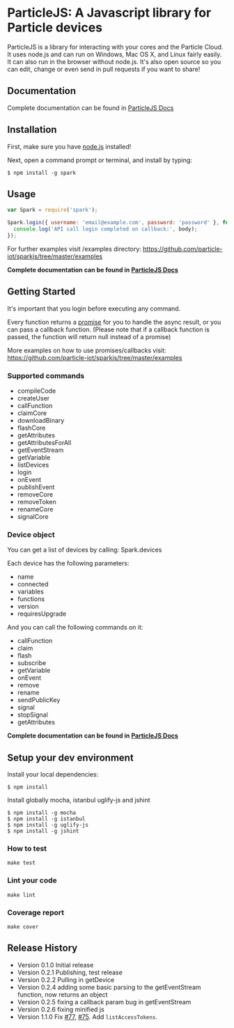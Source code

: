 ParticleJS: A Javascript library for Particle devices
=======

ParticleJS is a library for interacting with your cores and the Particle Cloud.
It uses node.js and can run on Windows, Mac OS X, and Linux fairly easily. It can also run in the browser without node.js.
It's also open source so you can edit, change or even send in pull requests if you want to share!

## Documentation

Complete documentation can be found in [ParticleJS Docs](http://docs.particle.io/core/javascript/)

## Installation

First, make sure you have [node.js](http://nodejs.org/) installed!

Next, open a command prompt or terminal, and install by typing:

```shell
$ npm install -g spark
```

## Usage

```javascript
var Spark = require('spark');

Spark.login({ username: 'email@example.com', password: 'password' }, function(err, body) {
  console.log('API call login completed on callback:', body);
});
```

For further examples visit /examples directory: https://github.com/particle-iot/sparkjs/tree/master/examples

**Complete documentation can be found in [ParticleJS Docs](http://docs.particle.io/core/javascript/)**

## Getting Started

It's important that you login before executing any command.

Every function returns a [promise](http://promisesaplus.com/) for you to handle the async result, or you can pass a callback function.
(Please note that if a callback function is passed, the function will return null instead of a promise)

More examples on how to use promises/callbacks visit: https://github.com/particle-iot/sparkjs/tree/master/examples

### Supported commands

* compileCode
* createUser
* callFunction
* claimCore
* downloadBinary
* flashCore
* getAttributes
* getAttributesForAll
* getEventStream
* getVariable
* listDevices
* login
* onEvent
* publishEvent
* removeCore
* removeToken
* renameCore
* signalCore

### Device object

You can get a list of devices by calling: Spark.devices

Each device has the following parameters:

* name
* connected
* variables
* functions
* version
* requiresUpgrade

And you can call the following commands on it:

* callFunction
* claim
* flash
* subscribe
* getVariable
* onEvent
* remove
* rename
* sendPublicKey
* signal
* stopSignal
* getAttributes

**Complete documentation can be found in [ParticleJS Docs](http://docs.particle.io/core/javascript/)**

## Setup your dev environment

Install your local dependencies:

```shell
$ npm install
```

Install globally mocha, istanbul uglify-js and jshint

```shell
$ npm install -g mocha
$ npm install -g istanbul
$ npm install -g uglify-js
$ npm install -g jshint
```

### How to test

`make test`

### Lint your code

`make lint`

### Coverage report

`make cover`

## Release History

- Version 0.1.0 Initial release
- Version 0.2.1 Publishing, test release
- Version 0.2.2 Pulling in getDevice
- Version 0.2.4 adding some basic parsing to the getEventStream function, now returns an object
- Version 0.2.5 fixing a callback param bug in getEventStream
- Version 0.2.6 fixing minified js
- Version 1.1.0 Fix [#77](https://github.com/particle-iot/sparkjs/issues/77), [#75](https://github.com/particle-iot/sparkjs/issues/75). Add `listAccessTokens`.